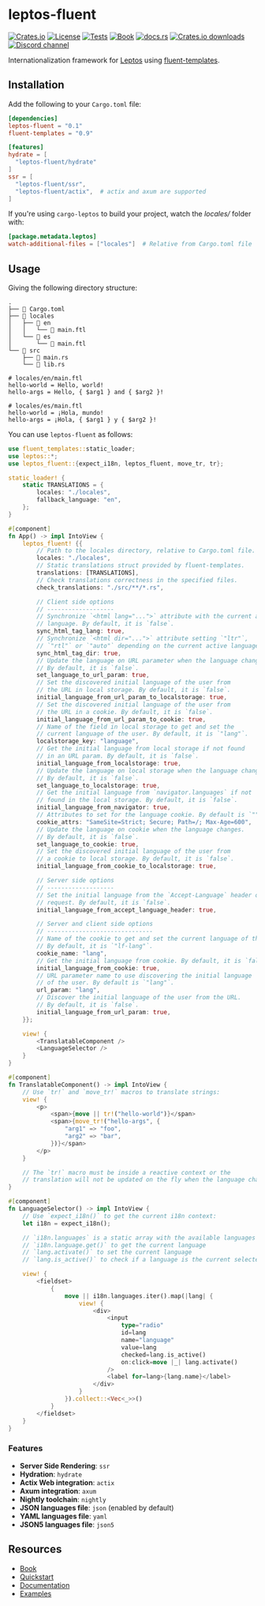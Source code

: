 # leptos-fluent

<!-- This file has been autogenerated.
To update it, change the content of `leptos-fluent/src/lib.rs`
and run `pre-commit run -a cargo-readme`
-->

[![Crates.io](https://img.shields.io/crates/v/leptos-fluent?logo=rust)](https://crates.io/crates/leptos-fluent)
[![License](https://img.shields.io/crates/l/leptos-fluent?logo=mit)](https://github.com/mondeja/leptos-fluent/blob/master/LICENSE.md)
[![Tests](https://img.shields.io/github/actions/workflow/status/mondeja/leptos-fluent/ci.yml?label=tests&logo=github)](https://github.com/mondeja/leptos-fluent/actions)
[![Book](https://img.shields.io/github/actions/workflow/status/mondeja/leptos-fluent/.github%2Fworkflows%2Fci.yml?logo=github&label=book)](https://mondeja.github.io/leptos-fluent/)
[![docs.rs](https://img.shields.io/docsrs/leptos-fluent?logo=docs.rs)][documentation]
[![Crates.io downloads](https://img.shields.io/crates/d/leptos-fluent)](https://crates.io/crates/leptos-fluent)
[![Discord channel](https://img.shields.io/badge/discord-grey?logo=discord&logoColor=white)](https://discord.com/channels/1031524867910148188/1251579884371705927)

Internationalization framework for [Leptos] using [fluent-templates].

## Installation

Add the following to your `Cargo.toml` file:

```toml
[dependencies]
leptos-fluent = "0.1"
fluent-templates = "0.9"

[features]
hydrate = [
  "leptos-fluent/hydrate"
]
ssr = [
  "leptos-fluent/ssr",
  "leptos-fluent/actix",  # actix and axum are supported
]
```

If you're using `cargo-leptos` to build your project, watch the
_locales/_ folder with:

```toml
[package.metadata.leptos]
watch-additional-files = ["locales"]  # Relative from Cargo.toml file
```

## Usage

Giving the following directory structure:

```plaintext
.
├── 📄 Cargo.toml
├── 📁 locales
│   ├── 📁 en
│   │   └── 📄 main.ftl
│   └── 📁 es
│       └── 📄 main.ftl
└── 📁 src
    ├── 📄 main.rs
    └── 📄 lib.rs
```

```ftl
# locales/en/main.ftl
hello-world = Hello, world!
hello-args = Hello, { $arg1 } and { $arg2 }!
```

```ftl
# locales/es/main.ftl
hello-world = ¡Hola, mundo!
hello-args = ¡Hola, { $arg1 } y { $arg2 }!
```

You can use `leptos-fluent` as follows:

```rust
use fluent_templates::static_loader;
use leptos::*;
use leptos_fluent::{expect_i18n, leptos_fluent, move_tr, tr};

static_loader! {
    static TRANSLATIONS = {
        locales: "./locales",
        fallback_language: "en",
    };
}

#[component]
fn App() -> impl IntoView {
    leptos_fluent! {{
        // Path to the locales directory, relative to Cargo.toml file.
        locales: "./locales",
        // Static translations struct provided by fluent-templates.
        translations: [TRANSLATIONS],
        // Check translations correctness in the specified files.
        check_translations: "./src/**/*.rs",

        // Client side options
        // -------------------
        // Synchronize `<html lang="...">` attribute with the current active
        // language. By default, it is `false`.
        sync_html_tag_lang: true,
        // Synchronize `<html dir="...">` attribute setting `"ltr"`,
        // `"rtl"` or `"auto"` depending on the current active language.
        sync_html_tag_dir: true,
        // Update the language on URL parameter when the language changes.
        // By default, it is `false`.
        set_language_to_url_param: true,
        // Set the discovered initial language of the user from
        // the URL in local storage. By default, it is `false`.
        initial_language_from_url_param_to_localstorage: true,
        // Set the discovered initial language of the user from
        // the URL in a cookie. By default, it is `false`.
        initial_language_from_url_param_to_cookie: true,
        // Name of the field in local storage to get and set the
        // current language of the user. By default, it is `"lang"`.
        localstorage_key: "language",
        // Get the initial language from local storage if not found
        // in an URL param. By default, it is `false`.
        initial_language_from_localstorage: true,
        // Update the language on local storage when the language changes.
        // By default, it is `false`.
        set_language_to_localstorage: true,
        // Get the initial language from `navigator.languages` if not
        // found in the local storage. By default, it is `false`.
        initial_language_from_navigator: true,
        // Attributes to set for the language cookie. By default is `""`.
        cookie_attrs: "SameSite=Strict; Secure; Path=/; Max-Age=600",
        // Update the language on cookie when the language changes.
        // By default, it is `false`.
        set_language_to_cookie: true,
        // Set the discovered initial language of the user from
        // a cookie to local storage. By default, it is `false`.
        initial_language_from_cookie_to_localstorage: true,

        // Server side options
        // -------------------
        // Set the initial language from the `Accept-Language` header of the
        // request. By default, it is `false`.
        initial_language_from_accept_language_header: true,

        // Server and client side options
        // ------------------------------
        // Name of the cookie to get and set the current language of the user.
        // By default, it is `"lf-lang"`.
        cookie_name: "lang",
        // Get the initial language from cookie. By default, it is `false`.
        initial_language_from_cookie: true,
        // URL parameter name to use discovering the initial language
        // of the user. By default is `"lang"`.
        url_param: "lang",
        // Discover the initial language of the user from the URL.
        // By default, it is `false`.
        initial_language_from_url_param: true,
    }};

    view! {
        <TranslatableComponent />
        <LanguageSelector />
    }
}

#[component]
fn TranslatableComponent() -> impl IntoView {
    // Use `tr!` and `move_tr!` macros to translate strings:
    view! {
        <p>
            <span>{move || tr!("hello-world")}</span>
            <span>{move_tr!("hello-args", {
                "arg1" => "foo",
                "arg2" => "bar",
            })}</span>
        </p>
    }

    // The `tr!` macro must be inside a reactive context or the
    // translation will not be updated on the fly when the language changes.
}

#[component]
fn LanguageSelector() -> impl IntoView {
    // Use `expect_i18n()` to get the current i18n context:
    let i18n = expect_i18n();

    // `i18n.languages` is a static array with the available languages
    // `i18n.language.get()` to get the current language
    // `lang.activate()` to set the current language
    // `lang.is_active()` to check if a language is the current selected one

    view! {
        <fieldset>
            {
                move || i18n.languages.iter().map(|lang| {
                    view! {
                        <div>
                            <input
                                type="radio"
                                id=lang
                                name="language"
                                value=lang
                                checked=lang.is_active()
                                on:click=move |_| lang.activate()
                            />
                            <label for=lang>{lang.name}</label>
                        </div>
                    }
                }).collect::<Vec<_>>()
            }
        </fieldset>
    }
}
```

### Features

- **Server Side Rendering**: `ssr`
- **Hydration**: `hydrate`
- **Actix Web integration**: `actix`
- **Axum integration**: `axum`
- **Nightly toolchain**: `nightly`
- **JSON languages file**: `json` (enabled by default)
- **YAML languages file**: `yaml`
- **JSON5 languages file**: `json5`

## Resources

- [Book]
- [Quickstart]
- [Documentation]
- [Examples]

[leptos]: https://leptos.dev/
[fluent-templates]: https://github.com/XAMPPRocky/fluent-templates
[quickstart]: https://docs.rs/leptos-fluent/latest/leptos_fluent/macro.leptos_fluent.html
[examples]: https://github.com/mondeja/leptos-fluent/tree/master/examples
[documentation]: https://docs.rs/leptos-fluent
[book]: https://mondeja.github.io/leptos-fluent/
